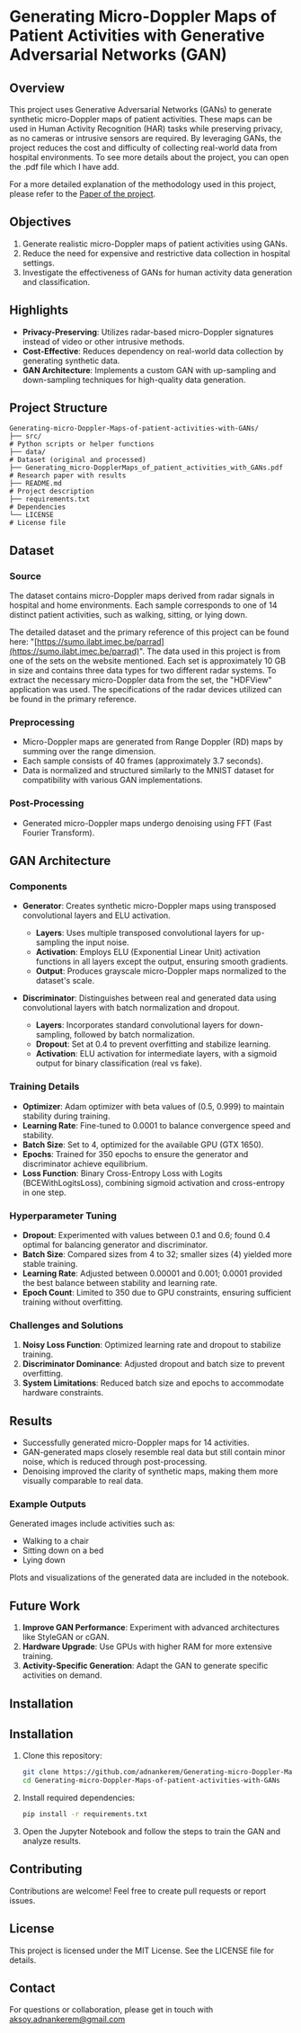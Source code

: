 # Generating Micro-Doppler Maps of Patient Activities with Generative Adversarial Networks (GAN)

## Overview

This project uses Generative Adversarial Networks (GANs) to generate synthetic micro-Doppler maps of patient activities. These maps can be used in Human Activity Recognition (HAR) tasks while preserving privacy, as no cameras or intrusive sensors are required. By leveraging GANs, the project reduces the cost and difficulty of collecting real-world data from hospital environments. To see more details about the project, you can open the .pdf file which I have add.

For a more detailed explanation of the methodology used in this project, please refer to the [Paper of the project](./Generating_micro-DopplerMaps_of_patient_activities_with_GANs.pdf).

## Objectives

1. Generate realistic micro-Doppler maps of patient activities using GANs.
2. Reduce the need for expensive and restrictive data collection in hospital settings.
3. Investigate the effectiveness of GANs for human activity data generation and classification.

## Highlights

- **Privacy-Preserving**: Utilizes radar-based micro-Doppler signatures instead of video or other intrusive methods.
- **Cost-Effective**: Reduces dependency on real-world data collection by generating synthetic data.
- **GAN Architecture**: Implements a custom GAN with up-sampling and down-sampling techniques for high-quality data generation.

## Project Structure

```
Generating-micro-Doppler-Maps-of-patient-activities-with-GANs/
├── src/                                                              # Python scripts or helper functions
├── data/                                                             # Dataset (original and processed)
├── Generating_micro-DopplerMaps_of_patient_activities_with_GANs.pdf  # Research paper with results
├── README.md                                                         # Project description
├── requirements.txt                                                  # Dependencies
└── LICENSE                                                           # License file
```

## Dataset

### Source

The dataset contains micro-Doppler maps derived from radar signals in hospital and home environments. Each sample corresponds to one of 14 distinct patient activities, such as walking, sitting, or lying down.&#x20;

The detailed dataset and the primary reference of this project can be found here: "[https://sumo.ilabt.imec.be/parrad](https://sumo.ilabt.imec.be/parrad)". The data used in this project is from one of the sets on the website mentioned. Each set is approximately 10 GB in size and contains three data types for two different radar systems. To extract the necessary micro-Doppler data from the set, the "HDFView" application was used. The specifications of the radar devices utilized can be found in the primary reference.

### Preprocessing

- Micro-Doppler maps are generated from Range Doppler (RD) maps by summing over the range dimension.
- Each sample consists of 40 frames (approximately 3.7 seconds).
- Data is normalized and structured similarly to the MNIST dataset for compatibility with various GAN implementations.

### Post-Processing

- Generated micro-Doppler maps undergo denoising using FFT (Fast Fourier Transform).

## GAN Architecture

### Components

- **Generator**: Creates synthetic micro-Doppler maps using transposed convolutional layers and ELU activation.
  - **Layers**: Uses multiple transposed convolutional layers for up-sampling the input noise.
  - **Activation**: Employs ELU (Exponential Linear Unit) activation functions in all layers except the output, ensuring smooth gradients.
  - **Output**: Produces grayscale micro-Doppler maps normalized to the dataset's scale.

- **Discriminator**: Distinguishes between real and generated data using convolutional layers with batch normalization and dropout.
  - **Layers**: Incorporates standard convolutional layers for down-sampling, followed by batch normalization.
  - **Dropout**: Set at 0.4 to prevent overfitting and stabilize learning.
  - **Activation**: ELU activation for intermediate layers, with a sigmoid output for binary classification (real vs fake).

### Training Details

- **Optimizer**: Adam optimizer with beta values of (0.5, 0.999) to maintain stability during training.
- **Learning Rate**: Fine-tuned to 0.0001 to balance convergence speed and stability.
- **Batch Size**: Set to 4, optimized for the available GPU (GTX 1650).
- **Epochs**: Trained for 350 epochs to ensure the generator and discriminator achieve equilibrium.
- **Loss Function**: Binary Cross-Entropy Loss with Logits (BCEWithLogitsLoss), combining sigmoid activation and cross-entropy in one step.

### Hyperparameter Tuning

- **Dropout**: Experimented with values between 0.1 and 0.6; found 0.4 optimal for balancing generator and discriminator.
- **Batch Size**: Compared sizes from 4 to 32; smaller sizes (4) yielded more stable training.
- **Learning Rate**: Adjusted between 0.00001 and 0.001; 0.0001 provided the best balance between stability and learning rate.
- **Epoch Count**: Limited to 350 due to GPU constraints, ensuring sufficient training without overfitting.

### Challenges and Solutions

1. **Noisy Loss Function**: Optimized learning rate and dropout to stabilize training.
2. **Discriminator Dominance**: Adjusted dropout and batch size to prevent overfitting.
3. **System Limitations**: Reduced batch size and epochs to accommodate hardware constraints.

## Results

- Successfully generated micro-Doppler maps for 14 activities.
- GAN-generated maps closely resemble real data but still contain minor noise, which is reduced through post-processing.
- Denoising improved the clarity of synthetic maps, making them more visually comparable to real data.

### Example Outputs

Generated images include activities such as:

- Walking to a chair
- Sitting down on a bed
- Lying down

Plots and visualizations of the generated data are included in the notebook.

## Future Work

1. **Improve GAN Performance**: Experiment with advanced architectures like StyleGAN or cGAN.
2. **Hardware Upgrade**: Use GPUs with higher RAM for more extensive training.
3. **Activity-Specific Generation**: Adapt the GAN to generate specific activities on demand.

## Installation
## Installation

1. Clone this repository:
   ```bash
   git clone https://github.com/adnankerem/Generating-micro-Doppler-Maps-of-patient-activities-with-GANs.git
   cd Generating-micro-Doppler-Maps-of-patient-activities-with-GANs

2. Install required dependencies:
   ```bash
   pip install -r requirements.txt
   ```
3. Open the Jupyter Notebook and follow the steps to train the GAN and analyze results.

## Contributing

Contributions are welcome! Feel free to create pull requests or report issues.

## License

This project is licensed under the MIT License. See the LICENSE file for details.

## Contact

For questions or collaboration, please get in touch with aksoy.adnankerem@gmail.com


